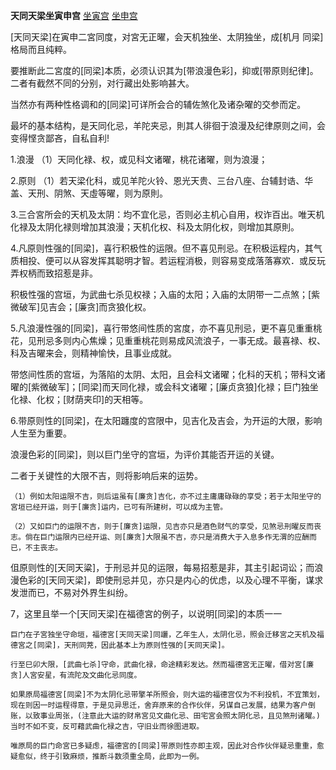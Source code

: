 **天同天梁坐寅申宫**
[坐寅宫](./天同天梁坐寅宫.png)
[坐申宫](./天同天梁坐申宫.png)

[天同天梁]在寅申二宮同度，对宮无正曜，会天机独坐、太阴独坐，成[机月
同梁]格局而且纯粹。

要推断此二宮度的[同梁]本质，必须认识其为[带浪漫色彩]，抑或[带原则纪律]。二者有截然不同的分别，对行藏出处影响甚大。

当然亦有两种性格调和的[同梁]可详所会合的辅佐煞化及诸杂曜的交参而定。

最坏的基本结构，是天同化忌，羊陀夹忌，則其人徘徊于浪漫及纪律原则之间，会变得悭贪鄙吝，自私自利!

1.浪漫
    （1）天同化禄、权，或见科文诸曜，桃花诸曜，则为浪漫；

2.原则
    （1）若天梁化科，或见羊陀火铃、恩光天贵、三台八座、台辅封诰、华盖、天刑、阴煞、天虛等曜，则为原則。

3.三合宮所会的天机及太阴：均不宜化忌，否则必主机心自用，权诈百出。唯天机化禄及太阴化禄则增加其浪漫；天机化权、科及太阴化权，则增加其原則。

4.凡原则性强的[同梁]，喜行积极性的运限。但不喜见刑忌。在积极运程内，其气质相投、便可以从容发挥其聪明才智。若运程消极，则容易变成落落寡欢．或反玩弄权柄而致招惹是非。

积极性强的宫垣，为武曲七杀见权禄；入庙的太阳；入庙的太阴带一二点煞；[紫微破军]见吉会；[廉贪]而贪狼化权。

5.凡浪漫性强的[同梁]，喜行带悠间性质的宮度，亦不喜见刑忌，更不喜见重重桃花，见刑忌多则内心焦燥；见重重桃花则易成风流浪子，一事无成。最喜禄、权、科及吉曜来会，则精神愉快，且事业成就。

带悠间性质的宫垣，为落陷的太阴、太阳，且会科文诸曜；化科的天机；带科文诸曜的[紫微破军]；[同梁]而天同化禄，或会科文诸曜；[廉贞贪狼]化禄；巨门独坐化禄、化权；[财荫夹印]的天相等。

6.带原则性的[同梁]，在太阳躔度的宫限中，见吉化及吉会，为开运的大限，影响人生至为重要。

浪漫色彩的[同梁]，则以巨门坐守的宫垣，为评价其能否开运的关键。

二者于关键性的大限不吉，则将影响后来的运势。

    （1）例如太阳运限不吉，则后运虽有[廉贪]吉化，亦不过主庸庸碌碌的享受；若于太阳坐守的宮垣已经开运，则于[廉贪]运内，已可有所建树，可以成为主管。

    （2）又如巨门的运限不吉，则于[廉贪]运限，见吉亦只是酒色财气的享受，见煞忌刑曜反而丧志。倘在巨门运限内已经开运、则[廉贪]大限虽不吉，亦只是消费大于入息多作无渭的应酬而已，不主丧志。

伹原则性的[天同天粱]，于刑忌并见的运限，每易招惹是非，其主引起词讼；而浪漫色彩的[天同天梁]，即使刑忌并见，亦只是内心的优虑，以及心理不平衡，谋求发泄而已，不易对外界生纠纷。

7，这里且举一个[天同天梁]在福德宮的例子，以说明[同梁]的本质一一

    巨门在子宮独坐守命垣，福德宮[天同天梁]同躧，乙年生人，太阴化忌，照会迁移宮之天机及福德宮之[同梁]，天刑同茺，因此基本上为原则性强的[天同天梁]。

    行至巳卯大限，[武曲七杀]守命，武曲化禄，命途精彩发达。然而福德宮无正曜，借对宮[廉贪]人宮安星，有流陀及文曲化忌同度。

    如果原局福德宮[同梁]不为太阴化忌带擎羊所照会，则大运的福德宫仅为不利投机，不宜策划，现在则因一时运程得意，于是见异思迁，舍弃原来的合作伙伴，另谋自己发展，结果为客户倒账，以致事业周张，(注意此大运的财帛宮见文曲化忌、田宅宮会照太阴化忌，且见煞刑诸曜。)当时不如不变，反可藉武曲化禄之吉，守旧业而徐图进取。

    唯原局的巨门命宮已多疑虑，福德宮的[同梁]带原则性亦即主观，因此对合作伙伴疑忌重重，愈疑愈似，终于引致麻烦，推断斗数须重全局，此即为一例。




